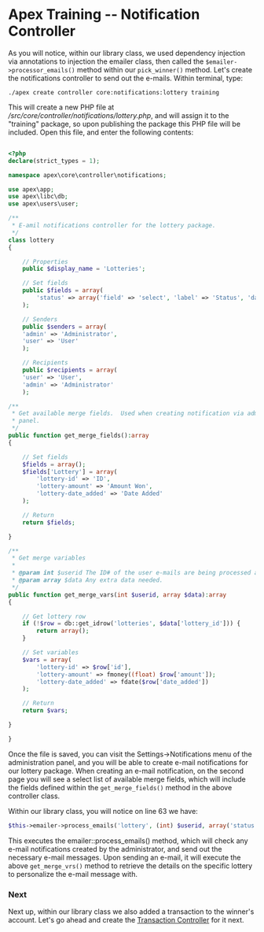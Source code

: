 
# Apex Training -- Notification Controller

As you will notice, within our library class, we used dependency injection via annotations to injection the emailer class, 
then called the `$emailer->processor_emails()` method within our `pick_winner()` method.  Let's create the notifications 
controller to send out the e-mails.  Within terminal, type:

`./apex create controller core:notifications:lottery training`

This will create a new PHP file at */src/core/controller/notifications/lottery.php*, and will assign it to the "training" package, so 
upon publishing the package this PHP file will be included.  Open this file, and enter the following contents:

~~~php

<?php
declare(strict_types = 1);

namespace apex\core\controller\notifications;

use apex\app;
use apex\libc\db;
use apex\users\user;

/**
 * E-amil notifications controller for the lottery package.
 */
class lottery
{

    // Properties
    public $display_name = 'Lotteries';

    // Set fields
    public $fields = array(
        'status' => array('field' => 'select', 'label' => 'Status', 'data_source' => 'hash:training:status')
    );

    // Senders
    public $senders = array(
    'admin' => 'Administrator',
    'user' => 'User'
    );

    // Recipients
    public $recipients = array(
    'user' => 'User',
    'admin' => 'Administrator'
    );

/**
 * Get available merge fields.  Used when creating notification via admin 
 * panel. 
 */
public function get_merge_fields():array
{ 

    // Set fields
    $fields = array();
    $fields['Lottery'] = array(
        'lottery-id' => 'ID', 
        'lottery-amount' => 'Amount Won', 
        'lottery-date_added' => 'Date Added'
    );

    // Return
    return $fields;

}

/**
 * Get merge variables 
 *
 * @param int $userid The ID# of the user e-mails are being processed against.
 * @param array $data Any extra data needed.
 */
public function get_merge_vars(int $userid, array $data):array
{ 

    // Get lottery row
    if (!$row = db::get_idrow('lotteries', $data['lottery_id'])) { 
        return array();
    }

    // Set variables
    $vars = array(
        'lottery-id' => $row['id'], 
        'lottery-amount' => fmoney((float) $row['amount']);
        'lottery-date_added' => fdate($row['date_added'])
    );

    // Return
    return $vars;

}

}

~~~

Once the file is saved, you can visit the Settings->Notifications menu of the administration panel, and you will be able to create e-mail notifications 
for our lottery package.  When creating an e-mail notification, on the second page you will see a select list of available merge fields, which will include 
the fields defined within the `get_merge_fields()` method in the above controller class.

Within our library class, you will notice on line 63 we have:

~~~php
$this->emailer->process_emails('lottery', (int) $userid, array('status' => 'complete'), array('lottery_id' => $lottery_id));
~~~

This executes the emailer::process_emails() method, which will check any e-mail notifications created by the administrator, and 
send out the necessary e-mail messages.  Upon sending an e-mail, it will execute the above `get_merge_vrs()` method to retrieve the details on the 
specific lottery to personalize the e-mail message with.


### Next

Next up, within our library class we also added a transaction to the winner's account.  Let's go ahead and 
create the [Transaction Controller](transaction_controller.md) for it next.



